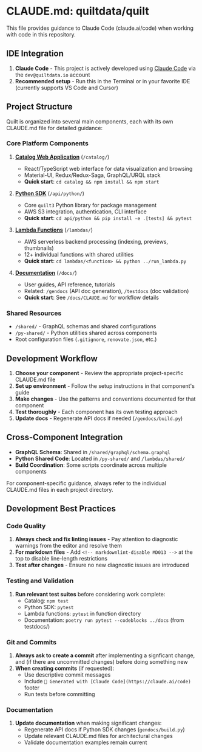 <!-- markdownlint-disable MD013 -->
# CLAUDE.md: quiltdata/quilt

This file provides guidance to Claude Code (claude.ai/code) when working with code in this repository.

## IDE Integration

1. **Claude Code** - This project is actively developed using [Claude Code](https://claude.ai/code) via the `dev@quiltdata.io` account
2. **Recommended setup** - Run this in the Terminal or in your favorite IDE (currently supports VS Code and Cursor)

## Project Structure

Quilt is organized into several main components, each with its own CLAUDE.md file for detailed guidance:

### Core Platform Components

1. **[Catalog Web Application](/catalog/CLAUDE.md)** (`/catalog/`)
   - React/TypeScript web interface for data visualization and browsing
   - Material-UI, Redux/Redux-Saga, GraphQL/URQL stack
   - **Quick start**: `cd catalog && npm install && npm start`

2. **[Python SDK](/api/python/CLAUDE.md)** (`/api/python/`)
   - Core `quilt3` Python library for package management
   - AWS S3 integration, authentication, CLI interface  
   - **Quick start**: `cd api/python && pip install -e .[tests] && pytest`

3. **[Lambda Functions](/lambdas/CLAUDE.md)** (`/lambdas/`)
   - AWS serverless backend processing (indexing, previews, thumbnails)
   - 12+ individual functions with shared utilities
   - **Quick start**: `cd lambdas/<function> && python ../run_lambda.py`

4. **[Documentation](/docs/CLAUDE.md)** (`/docs/`)
   - User guides, API reference, tutorials
   - Related: `/gendocs` (API doc generation), `/testdocs` (doc validation)
   - **Quick start**: See `/docs/CLAUDE.md` for workflow details

### Shared Resources

- `/shared/` - GraphQL schemas and shared configurations
- `/py-shared/` - Python utilities shared across components  
- Root configuration files (`.gitignore`, `renovate.json`, etc.)

## Development Workflow

1. **Choose your component** - Review the appropriate project-specific CLAUDE.md file
2. **Set up environment** - Follow the setup instructions in that component's guide
3. **Make changes** - Use the patterns and conventions documented for that component
4. **Test thoroughly** - Each component has its own testing approach
5. **Update docs** - Regenerate API docs if needed (`/gendocs/build.py`)

## Cross-Component Integration

- **GraphQL Schema**: Shared in `/shared/graphql/schema.graphql`
- **Python Shared Code**: Located in `/py-shared/` and `/lambdas/shared/`
- **Build Coordination**: Some scripts coordinate across multiple components

For component-specific guidance, always refer to the individual CLAUDE.md files in each project directory.

## Development Best Practices

### Code Quality

1. **Always check and fix linting issues** - Pay attention to diagnostic warnings from the editor and resolve them
2. **For markdown files** - Add `<!-- markdownlint-disable MD013 -->` at the top to disable line-length restrictions
3. **Test after changes** - Ensure no new diagnostic issues are introduced

### Testing and Validation

1. **Run relevant test suites** before considering work complete:
   - Catalog: `npm test`
   - Python SDK: `pytest`
   - Lambda functions: `pytest` in function directory
   - Documentation: `poetry run pytest --codeblocks ../docs` (from testdocs/)

### Git and Commits

1. **Always ask to create a commit** after implementing a signficant change, and (if there are uncommitted changes) before doing something new
2. **When creating commits** (if requested):
   - Use descriptive commit messages
   - Include `🤖 Generated with [Claude Code](https://claude.ai/code)` footer
   - Run tests before committing

### Documentation

1. **Update documentation** when making significant changes:
   - Regenerate API docs if Python SDK changes (`gendocs/build.py`)
   - Update relevant CLAUDE.md files for architectural changes
   - Validate documentation examples remain current
